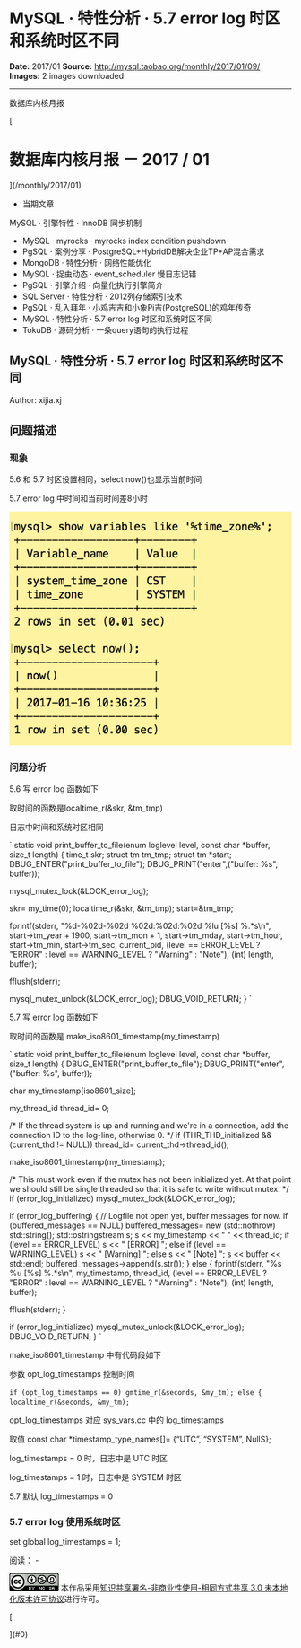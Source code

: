 # MySQL · 特性分析 · 5.7 error log 时区和系统时区不同

**Date:** 2017/01
**Source:** http://mysql.taobao.org/monthly/2017/01/09/
**Images:** 2 images downloaded

---

数据库内核月报

 [
 # 数据库内核月报 － 2017 / 01
 ](/monthly/2017/01)

 * 当期文章

 MySQL · 引擎特性 · InnoDB 同步机制
* MySQL · myrocks · myrocks index condition pushdown
* PgSQL · 案例分享 · PostgreSQL+HybridDB解决企业TP+AP混合需求
* MongoDB · 特性分析 · 网络性能优化
* MySQL · 捉虫动态 · event_scheduler 慢日志记错
* PgSQL · 引擎介绍 · 向量化执行引擎简介
* SQL Server · 特性分析 · 2012列存储索引技术
* PgSQL · 乱入拜年 · 小鸡吉吉和小象Pi吉(PostgreSQL)的鸡年传奇
* MySQL · 特性分析 · 5.7 error log 时区和系统时区不同
* TokuDB · 源码分析 · 一条query语句的执行过程

 ## MySQL · 特性分析 · 5.7 error log 时区和系统时区不同 
 Author: xijia.xj 

 ## 问题描述

### 现象
5.6 和 5.7 时区设置相同，select now()也显示当前时间

5.7 error log 中时间和当前时间差8小时

![screenshot.png](.img/2db4480d8b17_5f7d0e42c2b02e59c111403f8369054c.png)

### 问题分析

5.6 写 error log 函数如下

取时间的函数是localtime_r(&skr, &tm_tmp)

日志中时间和系统时区相同

` static void print_buffer_to_file(enum loglevel level, const char *buffer, 
 size_t length)
 { 
 time_t skr; 
 struct tm tm_tmp;
 struct tm *start;
 DBUG_ENTER("print_buffer_to_file");
 DBUG_PRINT("enter",("buffer: %s", buffer));
 
 mysql_mutex_lock(&LOCK_error_log);
 
 skr= my_time(0);
 localtime_r(&skr, &tm_tmp);
 start=&tm_tmp;
 
 fprintf(stderr, "%d-%02d-%02d %02d:%02d:%02d %lu [%s] %.*s\n",
 start->tm_year + 1900,
 start->tm_mon + 1, 
 start->tm_mday,
 start->tm_hour,
 start->tm_min,
 start->tm_sec,
 current_pid,
 (level == ERROR_LEVEL ? "ERROR" : level == WARNING_LEVEL ?
 "Warning" : "Note"),
 (int) length, buffer);
 
 fflush(stderr);
 
 mysql_mutex_unlock(&LOCK_error_log);
 DBUG_VOID_RETURN;
 }
`

5.7 写 error log 函数如下

取时间的函数是 make_iso8601_timestamp(my_timestamp)

` static void print_buffer_to_file(enum loglevel level, const char *buffer,
 size_t length)
 {
 DBUG_ENTER("print_buffer_to_file");
 DBUG_PRINT("enter",("buffer: %s", buffer));
 
 char my_timestamp[iso8601_size];
 
 my_thread_id thread_id= 0;
 
 /*
 If the thread system is up and running and we're in a connection,
 add the connection ID to the log-line, otherwise 0.
 */
 if (THR_THD_initialized && (current_thd != NULL))
 thread_id= current_thd->thread_id();
 
 make_iso8601_timestamp(my_timestamp);
 
 /*
 This must work even if the mutex has not been initialized yet.
 At that point we should still be single threaded so that it is
 safe to write without mutex.
 */
 if (error_log_initialized)
 mysql_mutex_lock(&LOCK_error_log);
 
 if (error_log_buffering)
 {
 // Logfile not open yet, buffer messages for now.
 if (buffered_messages == NULL)
 buffered_messages= new (std::nothrow) std::string();
 std::ostringstream s;
 s << my_timestamp << " " << thread_id;
 if (level == ERROR_LEVEL)
 s << " [ERROR] ";
 else if (level == WARNING_LEVEL)
 s << " [Warning] ";
 else
 s << " [Note] ";
 s << buffer << std::endl;
 buffered_messages->append(s.str());
 }
 else
 {
 fprintf(stderr, "%s %u [%s] %.*s\n",
 my_timestamp,
 thread_id,
 (level == ERROR_LEVEL ? "ERROR" : level == WARNING_LEVEL ?
 "Warning" : "Note"),
 (int) length, buffer);
 
 fflush(stderr);
 }
 
 if (error_log_initialized)
 mysql_mutex_unlock(&LOCK_error_log);
 DBUG_VOID_RETURN;
 }
`

make_iso8601_timestamp 中有代码段如下

参数 opt_log_timestamps 控制时间

` if (opt_log_timestamps == 0)
 gmtime_r(&seconds, &my_tm);
 else
 { 
 localtime_r(&seconds, &my_tm);
`

opt_log_timestamps 对应 sys_vars.cc 中的 log_timestamps

取值 const char *timestamp_type_names[]= {“UTC”, “SYSTEM”, NullS};

log_timestamps = 0 时，日志中是 UTC 时区

log_timestamps = 1 时，日志中是 SYSTEM 时区

5.7 默认 log_timestamps = 0

### 5.7 error log 使用系统时区

set global log_timestamps = 1;

 阅读： - 

[![知识共享许可协议](.img/8232d49bd3e9_88x31.png)](http://creativecommons.org/licenses/by-nc-sa/3.0/)
本作品采用[知识共享署名-非商业性使用-相同方式共享 3.0 未本地化版本许可协议](http://creativecommons.org/licenses/by-nc-sa/3.0/)进行许可。

 [

 ](#0)